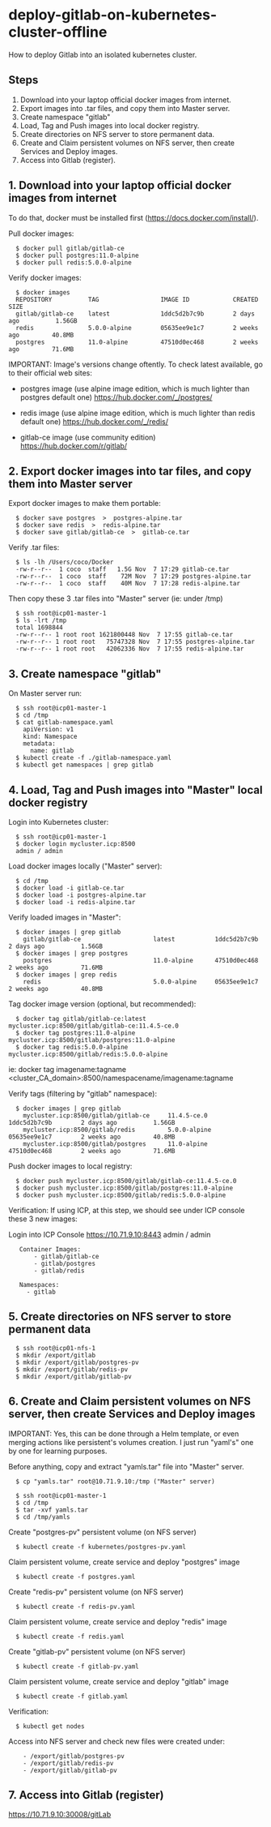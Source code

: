 # deploy-gitlab-on-kubernetes-cluster-offline

How to deploy Gitlab into an isolated kubernetes cluster.

## Steps
1. Download into your laptop official docker images from internet.
2. Export images into .tar files, and copy them into Master server.
3. Create namespace "gitlab"
4. Load, Tag and Push images into local docker registry.
5. Create directories on NFS server to store permanent data.
6. Create and Claim persistent volumes on NFS server, then create Services and Deploy images.
7. Access into Gitlab (register).



## 1. Download into your laptop official docker images from internet
To do that, docker must be installed first (https://docs.docker.com/install/).

Pull docker images:
```
  $ docker pull gitlab/gitlab-ce
  $ docker pull postgres:11.0-alpine
  $ docker pull redis:5.0.0-alpine
```

Verify docker images:
```
  $ docker images
  REPOSITORY          TAG                 IMAGE ID            CREATED             SIZE
  gitlab/gitlab-ce    latest              1ddc5d2b7c9b        2 days ago          1.56GB
  redis               5.0.0-alpine        05635ee9e1c7        2 weeks ago         40.8MB
  postgres            11.0-alpine         47510d0ec468        2 weeks ago         71.6MB
```

IMPORTANT:
Image's versions change oftently. To check latest available, go to their official web sites:

- postgres image (use alpine image edition, which is much lighter than postgres default one)
https://hub.docker.com/_/postgres/

- redis image (use alpine image edition, which is much lighter than redis default one)
https://hub.docker.com/_/redis/

- gitlab-ce image (use community edition)
https://hub.docker.com/r/gitlab/



## 2. Export docker images into tar files, and copy them into Master server
Export docker images to make them portable:
```
  $ docker save postgres  >  postgres-alpine.tar
  $ docker save redis  >  redis-alpine.tar
  $ docker save gitlab/gitlab-ce  >  gitlab-ce.tar
```

Verify .tar files:
```
  $ ls -lh /Users/coco/Docker
  -rw-r--r--  1 coco  staff   1.5G Nov  7 17:29 gitlab-ce.tar
  -rw-r--r--  1 coco  staff    72M Nov  7 17:29 postgres-alpine.tar
  -rw-r--r--  1 coco  staff    40M Nov  7 17:28 redis-alpine.tar
```

Then copy these 3 .tar files into "Master" server (ie: under /tmp)
```
  $ ssh root@icp01-master-1
  $ ls -lrt /tmp
  total 1698844
  -rw-r--r-- 1 root root 1621800448 Nov  7 17:55 gitlab-ce.tar
  -rw-r--r-- 1 root root   75747328 Nov  7 17:55 postgres-alpine.tar
  -rw-r--r-- 1 root root   42062336 Nov  7 17:55 redis-alpine.tar
```


## 3. Create namespace "gitlab"
On Master server run:
```
  $ ssh root@icp01-master-1
  $ cd /tmp
  $ cat gitlab-namespace.yaml
    apiVersion: v1
    kind: Namespace
    metadata:
      name: gitlab
  $ kubectl create -f ./gitlab-namespace.yaml
  $ kubectl get namespaces | grep gitlab
```


## 4. Load, Tag and Push images into "Master" local docker registry
Login into Kubernetes cluster:
```
  $ ssh root@icp01-master-1
  $ docker login mycluster.icp:8500
  admin / admin
```

Load docker images locally ("Master" server):
```
  $ cd /tmp
  $ docker load -i gitlab-ce.tar
  $ docker load -i postgres-alpine.tar
  $ docker load -i redis-alpine.tar
```

Verify loaded images in "Master":
```
  $ docker images | grep gitlab
    gitlab/gitlab-ce                    latest           1ddc5d2b7c9b        2 days ago          1.56GB
  $ docker images | grep postgres
    postgres                            11.0-alpine      47510d0ec468        2 weeks ago         71.6MB
  $ docker images | grep redis
    redis                               5.0.0-alpine     05635ee9e1c7        2 weeks ago         40.8MB
```

Tag docker image version (optional, but recommended):
```
  $ docker tag gitlab/gitlab-ce:latest mycluster.icp:8500/gitlab/gitlab-ce:11.4.5-ce.0
  $ docker tag postgres:11.0-alpine mycluster.icp:8500/gitlab/postgres:11.0-alpine
  $ docker tag redis:5.0.0-alpine mycluster.icp:8500/gitlab/redis:5.0.0-alpine
```
  ie: docker tag imagename:tagname <cluster_CA_domain>:8500/namespacename/imagename:tagname

Verify tags (filtering by "gitlab" namespace):
```
  $ docker images | grep gitlab
    mycluster.icp:8500/gitlab/gitlab-ce     11.4.5-ce.0      1ddc5d2b7c9b        2 days ago          1.56GB
    mycluster.icp:8500/gitlab/redis         5.0.0-alpine     05635ee9e1c7        2 weeks ago         40.8MB
    mycluster.icp:8500/gitlab/postgres      11.0-alpine      47510d0ec468        2 weeks ago         71.6MB
```

Push docker images to local registry:
```
  $ docker push mycluster.icp:8500/gitlab/gitlab-ce:11.4.5-ce.0
  $ docker push mycluster.icp:8500/gitlab/postgres:11.0-alpine
  $ docker push mycluster.icp:8500/gitlab/redis:5.0.0-alpine
```

Verification:
If using ICP, at this step, we should see under ICP console these 3 new images:

  Login into ICP Console https://10.71.9.10:8443
  admin / admin

	   Container Images:
		   - gitlab/gitlab-ce
		   - gitlab/postgres
		   - gitlab/redis

	   Namespaces:
    	 - gitlab



## 5. Create directories on NFS server to store permanent data
```
  $ ssh root@icp01-nfs-1
  $ mkdir /export/gitlab
  $ mkdir /export/gitlab/postgres-pv
  $ mkdir /export/gitlab/redis-pv
  $ mkdir /export/gitlab/gitlab-pv
```


## 6. Create and Claim persistent volumes on NFS server, then create Services and Deploy images
IMPORTANT:
Yes, this can be done through a Helm template, or even merging actions like persistent's volumes creation.
I just run "yaml's" one by one for learning purposes.

Before anything, copy and extract "yamls.tar" file into "Master" server.
```
  $ cp "yamls.tar" root@10.71.9.10:/tmp ("Master" server)

  $ ssh root@icp01-master-1
  $ cd /tmp
  $ tar -xvf yamls.tar
  $ cd /tmp/yamls
```

Create "postgres-pv" persistent volume (on NFS server)
```
  $ kubectl create -f kubernetes/postgres-pv.yaml
```

Claim persistent volume, create service and deploy "postgres" image
```
  $ kubectl create -f postgres.yaml
```

Create "redis-pv" persistent volume (on NFS server)
```
  $ kubectl create -f redis-pv.yaml
```

Claim persistent volume, create service and deploy "redis" image
```
  $ kubectl create -f redis.yaml
```

Create "gitlab-pv" persistent volume (on NFS server)
```
  $ kubectl create -f gitlab-pv.yaml
```

Claim persistent volume, create service and deploy "gitlab" image
```
  $ kubectl create -f gitlab.yaml
```

Verification:
```
  $ kubectl get nodes
```

  Access into NFS server and check new files were created under:
```
    - /export/gitlab/postgres-pv
    - /export/gitlab/redis-pv
    - /export/gitlab/gitlab-pv
```


## 7. Access into Gitlab (register)

https://10.71.9.10:30008/gitLab
